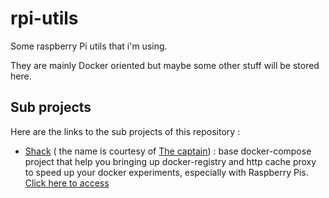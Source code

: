 # rpi-utils

Some raspberry Pi utils that i'm using.

They are mainly Docker oriented but maybe some other stuff will be stored here.

## Sub projects

Here are the links to the sub projects of this repository :

* [Shack](http://en.wikipedia.org/wiki/Shack) ( the name is courtesy of [The captain](https://github.com/jmMeessen)) : base docker-compose project that help you bringing up docker-registry and http cache proxy to speed up your docker experiments, especially with Raspberry Pis. [Click here to access](./shack/)
